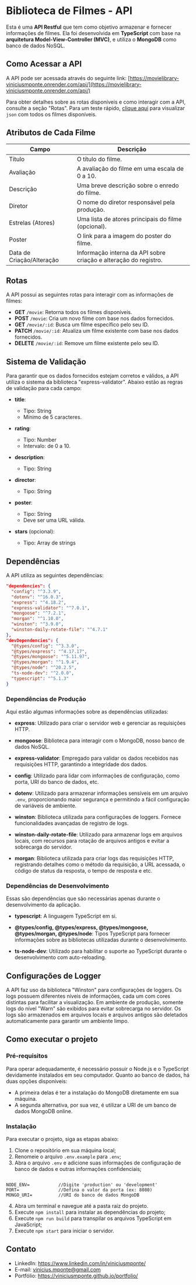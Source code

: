 # Biblioteca de Filmes - API

Esta é uma **API Restful** que tem como objetivo armazenar e fornecer informações de filmes. Ela foi desenvolvida em **TypeScript** com base na **arquitetura Model-View-Controller (MVC)**, e utiliza o **MongoDB** como banco de dados NoSQL.

## Como Acessar a API

A API pode ser acessada através do seguinte link: [https://movielibrary-viniciusmponte.onrender.com/api/](https://movielibrary-viniciusmponte.onrender.com/api/)

Para obter detalhes sobre as rotas disponíveis e como interagir com a API, consulte a seção "Rotas". Para um teste rápido, [clique aqui](https://movielibrary-viniciusmponte.onrender.com/api/movie) para visualizar `json` com todos os filmes disponíveis.

## Atributos de Cada Filme

| Campo                 | Descrição                                           |
|-----------------------|-----------------------------------------------------|
| Título                | O título do filme.                                 |
| Avaliação             | A avaliação do filme em uma escala de 0 a 10.      |
| Descrição             | Uma breve descrição sobre o enredo do filme.       |
| Diretor               | O nome do diretor responsável pela produção.       |
| Estrelas (Atores)     | Uma lista de atores principais do filme (opcional).|
| Poster                | O link para a imagem do poster do filme.           |
| Data de Criação/Alteração | Informação interna da API sobre criação e alteração do registro. |

## Rotas

A API possui as seguintes rotas para interagir com as informações de filmes:

- **GET** `/movie`: Retorna todos os filmes disponíveis.
- **POST** `/movie`: Cria um novo filme com base nos dados fornecidos.
- **GET** `/movie/:id`: Busca um filme específico pelo seu ID.
- **PATCH** `/movie/:id`: Atualiza um filme existente com base nos dados fornecidos.
- **DELETE** `/movie/:id`: Remove um filme existente pelo seu ID.

## Sistema de Validação

Para garantir que os dados fornecidos estejam corretos e válidos, a API utiliza o sistema da biblioteca "express-validator". Abaixo estão as regras de validação para cada campo:

- **title**:
  - Tipo: String
  - Mínimo de 5 caracteres.

- **rating**:
  - Tipo: Number
  - Intervalo: de 0 a 10.

- **description**:
  - Tipo: String

- **director**:
  - Tipo: String

- **poster**:
  - Tipo: String
  - Deve ser uma URL válida.

- **stars** (opcional):
  - Tipo: Array de strings

## Dependências

A API utiliza as seguintes dependências:

```json
"dependencies": {
  "config": "^3.3.9",
  "dotenv": "^16.0.3",
  "express": "^4.18.2",
  "express-validator": "^7.0.1",
  "mongoose": "^7.2.1",
  "morgan": "^1.10.0",
  "winston": "^3.9.0",
  "winston-daily-rotate-file": "^4.7.1"
},
"devDependencies": {
  "@types/config": "^3.3.0",
  "@types/express": "^4.17.17",
  "@types/mongoose": "^5.11.97",
  "@types/morgan": "^1.9.4",
  "@types/node": "^20.2.5",
  "ts-node-dev": "^2.0.0",
  "typescript": "^5.1.3"
}
```

### Dependências de Produção

Aqui estão algumas informações sobre as dependências utilizadas:

- **express**: Utilizado para criar o servidor web e gerenciar as requisições HTTP.

- **mongoose**: Biblioteca para interagir com o MongoDB, nosso banco de dados NoSQL.

- **express-validator**: Empregado para validar os dados recebidos nas requisições HTTP, garantindo a integridade dos dados.

- **config**: Utilizado para lidar com informações de configuração, como porta, URI do banco de dados, etc.

- **dotenv**: Utilizado para armazenar informações sensíveis em um arquivo `.env`, proporcionando maior segurança e permitindo a fácil configuração de variáveis de ambiente.

- **winston**: Biblioteca utilizada para configurações de loggers. Fornece funcionalidades avançadas de registro de logs.

- **winston-daily-rotate-file**: Utilizado para armazenar logs em arquivos locais, com recursos para rotação de arquivos antigos e evitar a sobrecarga do servidor.

- **morgan**: Biblioteca utilizada para criar logs das requisições HTTP, registrando detalhes como o método da requisição, a URL acessada, o código de status da resposta, o tempo de resposta e etc.

### Dependências de Desenvolvimento

Essas são dependências que são necessárias apenas durante o desenvolvimento da aplicação.

- **typescript**: A linguagem TypeScript em si.

- **@types/config, @types/express, @types/mongoose, @types/morgan, @types/node**: Tipos TypeScript para fornecer informações sobre as bibliotecas utilizadas durante o desenvolvimento.

- **ts-node-dev**: Utilizado para habilitar o suporte ao TypeScript durante o desenvolvimento com auto-reloading.

## Configurações de Logger

A API faz uso da biblioteca "Winston" para configurações de loggers. Os logs possuem diferentes níveis de informações, cada um com cores distintas para facilitar a visualização. Em ambiente de produção, somente logs do nível "Warn" são exibidos para evitar sobrecarga no servidor. Os logs são armazenados em arquivos locais e arquivos antigos são deletados automaticamente para garantir um ambiente limpo.


## Como executar o projeto

### Pré-requisitos

Para operar adequadamente, é necessário possuir o Node.js e o TypeScript devidamente instalados em seu computador. Quanto ao banco de dados, há duas opções disponíveis:

- A primeira delas é ter a instalação do MongoDB diretamente em sua máquina.
- A segunda alternativa, por sua vez, é utilizar a URI de um banco de dados MongoDB online.


### Instalação

Para executar o projeto, siga as etapas abaixo:

1. Clone o repositório em sua máquina local;
2. Renomeie o arquivo `.env.example` para `.env`;
3. Abra o arquivo `.env` e adicione suas informações de configuração de banco de dados e outras informações confidenciais;

```.env

NODE_ENV=           //Digite 'production' ou 'development'
PORT=               //Defina o valor da porta (ex: 8080)
MONGO_URI=          //URI do banco de dados MongoDB

```


4. Abra um terminal e navegue até a pasta raiz do projeto.
5. Execute `npm install` para instalar as dependências do projeto;
6. Execute `npm run build` para transpilar os arquivos TypeScript em JavaScript;
7. Execute `npm start` para iniciar o servidor.

## Contato

- LinkedIn: https://www.linkedin.com/in/viniciusmponte/
- E-mail: vinicius.mponte@gmail.com
- Portfólio: https://viniciusmponte.github.io/portfolio/
